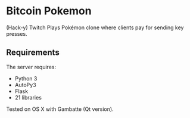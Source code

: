 # Bitcoin Pokemon

(Hack-y) Twitch Plays Pokémon clone where clients pay for sending key presses.

## Requirements

The server requires: 
- Python 3
- AutoPy3
- Flask
- 21 libraries

Tested on OS X with Gambatte (Qt version).
